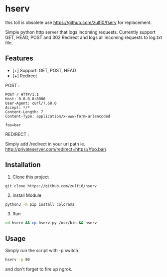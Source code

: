 # hserv
this toll is obsolete use https://github.com/zulfi0/fserv for replacement.

Simple python http server that logs incoming requests.
Currently support GET, HEAD, POST and 302 Redirect and logs all incoming requests to log.txt file.

## Features
* [+] Support: GET, POST, HEAD
* [+] Redirect

POST :
```
POST / HTTP/1.1
Host: 0.0.0.0:8080
User-Agent: curl/7.68.0
Accept: */*
Content-Length: 7
Content-Type: application/x-www-form-urlencoded                                                                               

foo=bar
```

REDIRECT :

Simply add /redirect in your url path ie. http://privateserver.com/redirect=https://foo.bar/.

## Installation
1. Clone this project
```
git clone https://github.com/zulfi0/hserv
```
2. Install Module
 ```bash
 python3 -m pip install colorama
 ```
3. Run
```bash
cd hserv && cp hserv.py /usr/bin && hserv
```
## Usage
Simply run the script with -p switch.

```bash
hserv -p 80
```
and don't forget to fire up ngrok.
